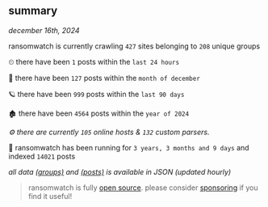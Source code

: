 
## summary
_december 16th, 2024_

ransomwatch is currently crawling `427` sites belonging to `208` unique groups

⏲ there have been `1` posts within the `last 24 hours`

🦈 there have been `127` posts within the `month of december`

🪐 there have been `999` posts within the `last 90 days`

🏚 there have been `4564` posts within the `year of 2024`

_⚙️ there are currently `105` online hosts & `132` custom parsers._

🦕 ransomwatch has been running for `3 years, 3 months and 9 days` and indexed `14021` posts

_all data  [(groups)](http://ransomwhat.telemetry.ltd/groups) and [(posts)](http://ransomwhat.telemetry.ltd/posts) is available in JSON (updated hourly)_

> ransomwatch is fully [open source](https://github.com/joshhighet/ransomwatch#ransomwatch--). please consider [sponsoring](https://github.com/sponsors/joshhighet) if you find it useful!
